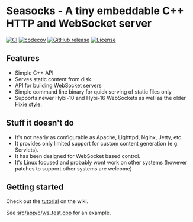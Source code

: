 Seasocks - A tiny embeddable C++ HTTP and WebSocket server
==========================================================

[![CI](https://github.com/mattgodbolt/seasocks/workflows/ci/badge.svg)](https://github.com/mattgodbolt/seasocks/actions)
[![codecov](https://codecov.io/gh/mattgodbolt/seasocks/branch/master/graph/badge.svg)](https://codecov.io/gh/mattgodbolt/seasocks)
[![GitHub release](https://img.shields.io/github/release/mattgodbolt/seasocks.svg)](https://github.com/mattgodbolt/seasocks/releases)
[![License](https://img.shields.io/badge/license-BSD-yellow.svg)](LICENSE)

Features
--------
* Simple C++ API
* Serves static content from disk
* API for building WebSocket servers
* Simple command line binary for quick serving of static files only
* Supports newer Hybi-10 and Hybi-16 WebSockets as well as the older Hixie style.

Stuff it doesn't do
-------------------
* It's not nearly as configurable as Apache, Lighttpd, Nginx, Jetty, etc.
* It provides only limited support for custom content generation (e.g. Servlets).
* It has been designed for WebSocket based control.
* It's Linux focused and probably wont work on other systems (however patches to support other systems are welcome)

Getting started
---------------
Check out the [tutorial](https://github.com/mattgodbolt/seasocks/wiki/Seasocks-quick-tutorial) on the wiki.

See [src/app/c/ws_test.cpp](https://github.com/mattgodbolt/seasocks/blob/master/src/app/c/ws_test.cpp) for an example.
